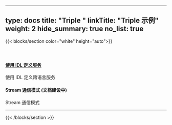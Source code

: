 
---
type: docs
title: "Triple "
linkTitle: "Triple 示例"
weight: 2
hide_summary: true
no_list: true
---

{{< blocks/section color="white" height="auto">}}
<div class="td-content list-page">
    <div class="lead"></div><header class="article-meta">
    </header><div class="row">
    <div class="col-sm col-md-6 mb-4 mb-md-0">
        <div class="h-100 card shadow" href="#">
            <div class="card-body">
                <h4 class="card-title">
                    <a href='{{< relref "./idl/" >}}'>使用 IDL 定义服务</a>
                </h4>
                <p>使用 IDL 定义跨语言服务</p>
            </div>
        </div>
    </div>
    <div class="col-sm col-md-6 mb-4 mb-md-0">
        <div class="h-100 card shadow" href="#">
            <div class="card-body">
                <h4 class="card-title">
<!--                     <a href='{{< relref "./streaming/" >}}'>Streaming 通信 (TBD)</a> -->
                <p>Stream 通信模式 (文档建设中)</p>
                </h4>
                <p>Stream 通信模式</p>
            </div>
        </div>
    </div>
</div>
<hr>
</div>

{{< /blocks/section >}}